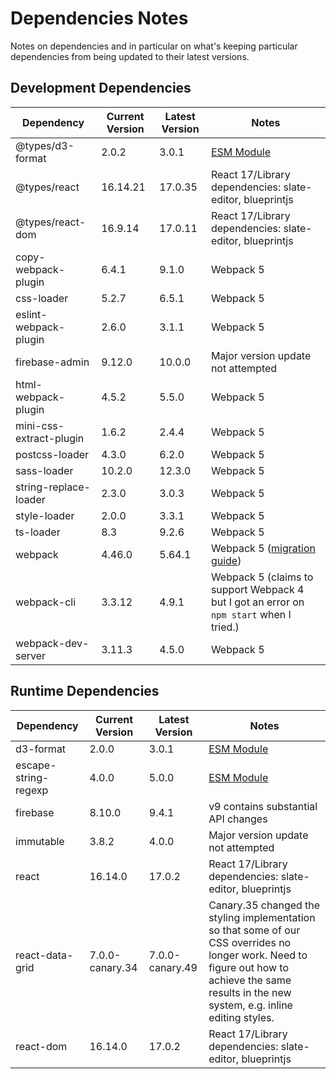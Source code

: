 # Dependencies Notes

Notes on dependencies and in particular on what's keeping particular dependencies from being updated to their latest versions.

## Development Dependencies

|Dependency|Current Version|Latest Version|Notes|
|----------|---------------|--------------|-----|
|@types/d3-format|2.0.2|3.0.1|[ESM Module](https://gist.github.com/sindresorhus/a39789f98801d908bbc7ff3ecc99d99c)|
|@types/react|16.14.21|17.0.35|React 17/Library dependencies: slate-editor, blueprintjs|
|@types/react-dom|16.9.14|17.0.11|React 17/Library dependencies: slate-editor, blueprintjs|
|copy-webpack-plugin|6.4.1|9.1.0|Webpack 5|
|css-loader|5.2.7|6.5.1|Webpack 5|
|eslint-webpack-plugin|2.6.0|3.1.1|Webpack 5|
|firebase-admin|9.12.0|10.0.0|Major version update not attempted|
|html-webpack-plugin|4.5.2|5.5.0|Webpack 5|
|mini-css-extract-plugin|1.6.2|2.4.4|Webpack 5|
|postcss-loader|4.3.0|6.2.0|Webpack 5|
|sass-loader|10.2.0|12.3.0|Webpack 5|
|string-replace-loader|2.3.0|3.0.3|Webpack 5|
|style-loader|2.0.0|3.3.1|Webpack 5|
|ts-loader|8.3|9.2.6|Webpack 5|
|webpack|4.46.0|5.64.1|Webpack 5 ([migration guide](https://webpack.js.org/migrate/5/#upgrade-webpack-4-to-the-latest-available-version))|
|webpack-cli|3.3.12|4.9.1|Webpack 5 (claims to support Webpack 4 but I got an error on `npm start` when I tried.)|
|webpack-dev-server|3.11.3|4.5.0|Webpack 5|

## Runtime Dependencies

|Dependency|Current Version|Latest Version|Notes|
|----------|---------------|--------------|-----|
|d3-format|2.0.0|3.0.1|[ESM Module](https://gist.github.com/sindresorhus/a39789f98801d908bbc7ff3ecc99d99c)|
|escape-string-regexp|4.0.0|5.0.0|[ESM Module](https://gist.github.com/sindresorhus/a39789f98801d908bbc7ff3ecc99d99c)|
|firebase|8.10.0|9.4.1|v9 contains substantial API changes|
|immutable|3.8.2|4.0.0|Major version update not attempted|
|react|16.14.0|17.0.2|React 17/Library dependencies: slate-editor, blueprintjs|
|react-data-grid|7.0.0-canary.34|7.0.0-canary.49|Canary.35 changed the styling implementation so that some of our CSS overrides no longer work. Need to figure out how to achieve the same results in the new system, e.g. inline editing styles.|
|react-dom|16.14.0|17.0.2|React 17/Library dependencies: slate-editor, blueprintjs|
